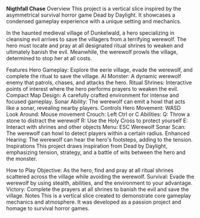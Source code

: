 **Nigthfall Chase**
Overview
This project is a vertical slice inspired by the asymmetrical survival horror game Dead by Daylight. It showcases a condensed gameplay experience with a unique setting and mechanics.

In the haunted medieval village of Dunkelwald, a hero specializing in cleansing evil arrives to save the villagers from a terrifying werewolf. The hero must locate and pray at all designated ritual shrines to weaken and ultimately banish the evil. Meanwhile, the werewolf prowls the village, determined to stop her at all costs.

Features
Hero Gameplay: Explore the eerie village, evade the werewolf, and complete the ritual to save the village.
AI Monster: A dynamic werewolf enemy that patrols, chases, and attacks the hero.
Ritual Shrines: Interactive points of interest where the hero performs prayers to weaken the evil.
Compact Map Design: A carefully crafted environment for intense and focused gameplay.
Sonar Ability: The werewolf can emit a howl that acts like a sonar, revealing nearby players.
Controls
Hero
Movement: WASD
Look Around: Mouse movement
Crouch: Left Ctrl or C
Abilities:
Q: Throw a stone to distract the werewolf
R: Use the Holy Cross to protect yourself
E: Interact with shrines and other objects
Menu: ESC
Werewolf
Sonar Scan: The werewolf can howl to detect players within a certain radius.
Enhanced Hearing: The werewolf can hear the hero's footsteps, adding to the tension.
Inspirations
This project draws inspiration from Dead by Daylight, emphasizing tension, strategy, and a battle of wits between the hero and the monster.

How to Play
Objective: As the hero, find and pray at all ritual shrines scattered across the village while avoiding the werewolf.
Survival: Evade the werewolf by using stealth, abilities, and the environment to your advantage.
Victory: Complete the prayers at all shrines to banish the evil and save the village.
Notes
This is a vertical slice created to demonstrate core gameplay mechanics and atmosphere.
It was developed as a passion project and homage to survival horror games.
